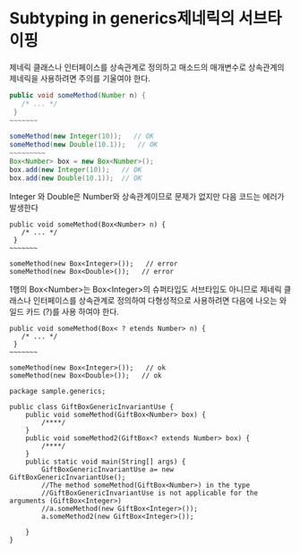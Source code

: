 # Subtyping in generics제네릭의 서브타이핑

제네릭 클래스나 인터페이스를 상속관계로 정의하고 매소드의 매개변수로 상속관계의 제네릭을 사용하려면 주의를 기울여야 한다.

```java
public void someMethod(Number n) { 
   /* ... */
 }
~~~~~~~

someMethod(new Integer(10));   // OK
someMethod(new Double(10.1));   // OK
~~~~~~~~~
Box<Number> box = new Box<Number>();
box.add(new Integer(10));   // OK
box.add(new Double(10.1));  // OK
```

Integer 와 Double은 Number와 상속관계이므로 문제가 없지만 다음 코드는 에러가 발생한다

```text
public void someMethod(Box<Number> n) { 
   /* ... */
 }
~~~~~~~

someMethod(new Box<Integer>());   // error
someMethod(new Box<Double>());   // error
```

1행의 Box&lt;Number&gt;는 Box&lt;Integer&gt;의 슈퍼타입도 서브타입도 아니므로  제네릭 클래스나 인터페이스를 상속관계로 정의하여 다형성적으로 사용하려면 다음에 나오는 와일드 카드 \(?\)를 사용 하여야 한다. 

```text
public void someMethod(Box< ? etends Number> n) { 
   /* ... */
 }
~~~~~~~

someMethod(new Box<Integer>());   // ok
someMethod(new Box<Double>());   // ok
```

```text
package sample.generics;

public class GiftBoxGenericInvariantUse {
	public void someMethod(GiftBox<Number> box) {
		/****/
	}
	public void someMethod2(GiftBox<? extends Number> box) {
		/****/
	}
	public static void main(String[] args) {
		GiftBoxGenericInvariantUse a= new GiftBoxGenericInvariantUse();
		//The method someMethod(GiftBox<Number>) in the type 
		//GiftBoxGenericInvariantUse is not applicable for the arguments (GiftBox<Integer>)
		//a.someMethod(new GiftBox<Integer>());
		a.someMethod2(new GiftBox<Integer>());
		
	}
}

```

